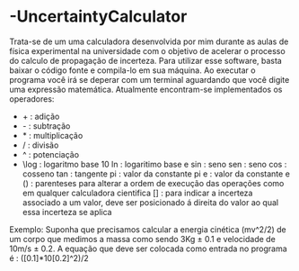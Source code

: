 # -UncertaintyCalculator
Trata-se de um uma calculadora desenvolvida por mim durante as aulas de física experimental na universidade com o objetivo de acelerar o processo do calculo de propagação de incerteza.
Para utilizar esse software, basta baixar o código fonte e compila-lo em sua máquina. Ao executar o programa você irá se deperar com um  terminal aguardando que você digite uma expressão matemática.
Atualmente encontram-se implementados os operadores:
- \+ : adição
- \- : subtração
- \* : multiplicação
- \/ : divisão
- \^ : potenciação
- \log : logaritmo base 10
ln : logaritimo base e
sin : seno
sen : seno
cos : cosseno
tan : tangente
pi : valor da constante pi
e  : valor da constante e
() : parenteses para alterar a ordem de execução das operações como em qualquer calculadora cientifica
[] : para indicar a incerteza  associado a um valor, deve ser posicionado á direita do valor ao qual essa incerteza se aplica

Exemplo: Suponha que precisamos calcular a energia cinética (mv^2/2) de um corpo que medimos a massa como sendo 3Kg ± 0.1 e velocidade de 10m/s  ± 0.2. A equação que deve ser colocada como entrada no programa é : ([0.1]*10[0.2]^2)/2
